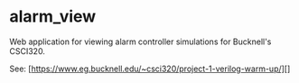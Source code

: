 # alarm_view
Web application for viewing alarm controller simulations for Bucknell's CSCI320.

See: [https://www.eg.bucknell.edu/~csci320/project-1-verilog-warm-up/][]
